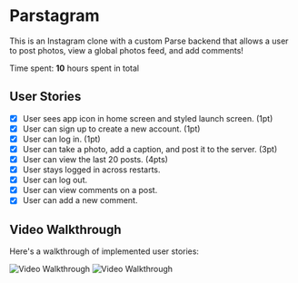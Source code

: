 # Parstagram

This is an Instagram clone with a custom Parse backend that allows a user to post photos, view a global photos feed, and add comments!

Time spent: **10** hours spent in total

## User Stories

- [x] User sees app icon in home screen and styled launch screen. (1pt)
- [x] User can sign up to create a new account. (1pt)
- [x] User can log in. (1pt)
- [x] User can take a photo, add a caption, and post it to the server. (3pt)
- [x] User can view the last 20 posts. (4pts)
- [x] User stays logged in across restarts.
- [x] User can log out.
- [x] User can view comments on a post.
- [x] User can add a new comment.

## Video Walkthrough

Here's a walkthrough of implemented user stories:

<img src='http://g.recordit.co/zO2q5uhHh4.gif' title='Video Walkthrough' width='' alt='Video Walkthrough' />
<img src='http://g.recordit.co/yoqK3cDAb4.gif' title='Video Walkthrough' width='' alt='Video Walkthrough' />
